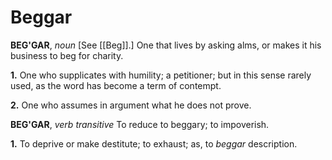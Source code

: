 # Beggar

**BEG'GAR**, _noun_ \[See [[Beg]].\] One that lives by asking alms, or makes it his business to beg for charity.

**1.** One who supplicates with humility; a petitioner; but in this sense rarely used, as the word has become a term of contempt.

**2.** One who assumes in argument what he does not prove.

**BEG'GAR**, _verb transitive_ To reduce to beggary; to impoverish.

**1.** To deprive or make destitute; to exhaust; as, to _beggar_ description.